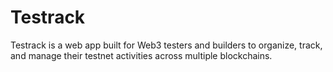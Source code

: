 # Testrack
Testrack is a web app built for Web3 testers and builders to organize, track, and manage their testnet activities across multiple blockchains.
